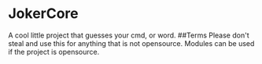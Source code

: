 # JokerCore
A cool little project that guesses your cmd, or word. 
##Terms
Please don't steal and use this for anything that is not opensource. Modules can be used if the project is opensource. 
